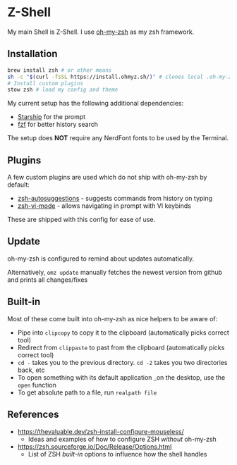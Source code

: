 # Z-Shell

My main Shell is Z-Shell.
I use [oh-my-zsh](https://github.com/ohmyzsh/ohmyzsh) as my zsh framework.

## Installation

```bash
brew install zsh # or other means
sh -c "$(curl -fsSL https://install.ohmyz.sh/)" # clones local .oh-my-zsh repo
# Install custom plugins
stow zsh # load my config and theme
```

My current setup has the following additional dependencies:

- [Starship](https://starship.rs) for the prompt
- [fzf](https://github.com/junegunn/fzf) for better history search

The setup does **NOT** require any NerdFont fonts to be used by the Terminal.

## Plugins

A few custom plugins are used which do not ship with oh-my-zsh by default:

* [zsh-autosuggestions](https://github.com/zsh-users/zsh-autosuggestions) - suggests commands from history on typing
* [zsh-vi-mode](https://github.com/jeffreytse/zsh-vi-mode) - allows navigating in prompt with VI keybinds

These are shipped with this config for ease of use.

## Update

oh-my-zsh is configured to remind about updates automatically.

Alternatively, `omz update` manually fetches the newest version from github and prints all changes/fixes

## Built-in

Most of these come built into oh-my-zsh as nice helpers to be aware of:

- Pipe into `clipcopy` to copy it to the clipboard (automatically picks correct tool)
- Redirect from `clippaste` to past from the clipboard (automatically picks correct tool)
- `cd -` takes you to the previous directory. `cd -2` takes you two directories back, etc
- To open something with its default application _on the desktop, use the `open` function
- To get absolute path to a file, run `realpath file`

## References

- https://thevaluable.dev/zsh-install-configure-mouseless/
  - Ideas and examples of how to configure ZSH _without_ oh-my-zsh
- https://zsh.sourceforge.io/Doc/Release/Options.html
  - List of ZSH _built-in_ options to influence how the shell handles
